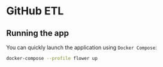 # GitHub ETL


## Running the app

You can quickly launch the application using `Docker Compose`:

```bash
docker-compose --profile flower up
```
